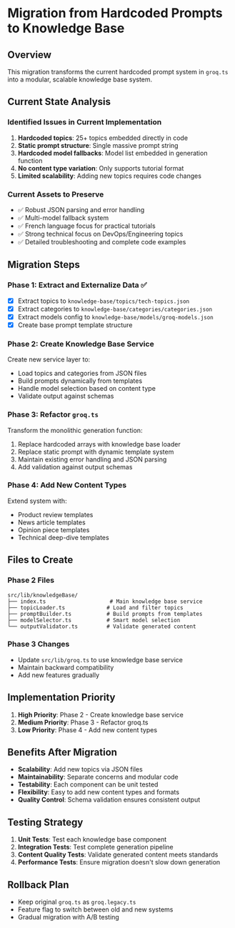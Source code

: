 # Migration from Hardcoded Prompts to Knowledge Base

## Overview

This migration transforms the current hardcoded prompt system in `groq.ts` into a modular, scalable knowledge base system.

## Current State Analysis

### Identified Issues in Current Implementation
1. **Hardcoded topics**: 25+ topics embedded directly in code
2. **Static prompt structure**: Single massive prompt string
3. **Hardcoded model fallbacks**: Model list embedded in generation function
4. **No content type variation**: Only supports tutorial format
5. **Limited scalability**: Adding new topics requires code changes

### Current Assets to Preserve
- ✅ Robust JSON parsing and error handling
- ✅ Multi-model fallback system
- ✅ French language focus for practical tutorials
- ✅ Strong technical focus on DevOps/Engineering topics
- ✅ Detailed troubleshooting and complete code examples

## Migration Steps

### Phase 1: Extract and Externalize Data ✅
- [x] Extract topics to `knowledge-base/topics/tech-topics.json`
- [x] Extract categories to `knowledge-base/categories/categories.json`
- [x] Extract models config to `knowledge-base/models/groq-models.json`
- [x] Create base prompt template structure

### Phase 2: Create Knowledge Base Service
Create new service layer to:
- Load topics and categories from JSON files
- Build prompts dynamically from templates
- Handle model selection based on content type
- Validate output against schemas

### Phase 3: Refactor `groq.ts`
Transform the monolithic generation function:
1. Replace hardcoded arrays with knowledge base loader
2. Replace static prompt with dynamic template system
3. Maintain existing error handling and JSON parsing
4. Add validation against output schemas

### Phase 4: Add New Content Types
Extend system with:
- Product review templates
- News article templates
- Opinion piece templates
- Technical deep-dive templates

## Files to Create

### Phase 2 Files
```
src/lib/knowledgeBase/
├── index.ts                    # Main knowledge base service
├── topicLoader.ts             # Load and filter topics
├── promptBuilder.ts           # Build prompts from templates
├── modelSelector.ts           # Smart model selection
└── outputValidator.ts         # Validate generated content
```

### Phase 3 Changes
- Update `src/lib/groq.ts` to use knowledge base service
- Maintain backward compatibility
- Add new features gradually

## Implementation Priority

1. **High Priority**: Phase 2 - Create knowledge base service
2. **Medium Priority**: Phase 3 - Refactor groq.ts
3. **Low Priority**: Phase 4 - Add new content types

## Benefits After Migration

- **Scalability**: Add new topics via JSON files
- **Maintainability**: Separate concerns and modular code
- **Testability**: Each component can be unit tested
- **Flexibility**: Easy to add new content types and formats
- **Quality Control**: Schema validation ensures consistent output

## Testing Strategy

1. **Unit Tests**: Test each knowledge base component
2. **Integration Tests**: Test complete generation pipeline
3. **Content Quality Tests**: Validate generated content meets standards
4. **Performance Tests**: Ensure migration doesn't slow down generation

## Rollback Plan

- Keep original `groq.ts` as `groq.legacy.ts`
- Feature flag to switch between old and new systems
- Gradual migration with A/B testing
